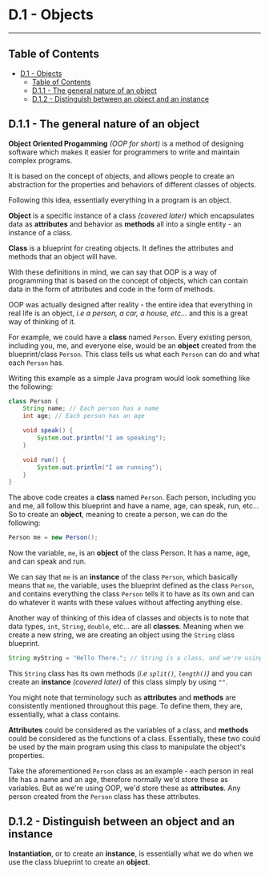 # D.1 - Objects
***

## Table of Contents
- [D.1 - Objects](#d1---objects)
	- [Table of Contents](#table-of-contents)
	- [D.1.1 - The general nature of an object](#d11---the-general-nature-of-an-object)
	- [D.1.2 - Distinguish between an object and an instance](#d12---distinguish-between-an-object-and-an-instance)

## D.1.1 - The general nature of an object

**Object Oriented Progamming** *(OOP for short)* is a method of designing software which makes it easier for programmers to write and maintain complex programs.  

It is based on the concept of objects, and allows people to create an abstraction for the properties and behaviors of different classes of objects.  

Following this idea, essentially everything in a program is an object.

**Object** is a specific instance of a class *(covered later)* which encapsulates data as **attributes** and behavior as **methods** all into a single entity - an instance of a class.

**Class** is a blueprint for creating objects. It defines the attributes and methods that an object will have.

With these definitions in mind, we can say that OOP is a way of programming that is based on the concept of objects, which can contain data in the form of attributes and code in the form of methods.

OOP was actually designed after reality - the entire idea that everything in real life is an object, *i.e a person, a car, a house, etc...* and this is a great way of thinking of it.

For example, we could have a **class** named `Person`. Every existing person, including you, me, and everyone else, would be an **object** created from the blueprint/class `Person`. This class tells us what each `Person` can do and what each `Person` has.

Writing this example as a simple Java program would look something like the following:

```java
class Person {
	String name; // Each person has a name
	int age; // Each person has an age

	void speak() {
		System.out.println("I am speaking");
	}

	void run() {
		System.out.println("I am running");
	}
}
```

The above code creates a **class** named `Person`. Each person, including you and me, all follow this blueprint and have a name, age, can speak, run, etc... So to create an **object**, meaning to create a person, we can do the following:

```java
Person me = new Person();
```

Now the variable, `me`, is an **object** of the class Person. It has a name, age, and can speak and run. 

We can say that `me` is an **instance** of the class `Person`, which basically means that `me`, the variable, uses the blueprint defined as the class `Person`, and contains everything the class `Person` tells it to have as its own and can do whatever it wants with these values without affecting anything else.

Another way of thinking of this idea of classes and objects is to note that data types, `int`, `String`, `double`, etc... are all **classes**. Meaning when we create a new string, we are creating an object using the `String` class blueprint.

```java
String myString = "Hello There."; // String is a class, and we're using it as a blueprint to create a string
```

This `String` class has its own methods *(i.e `split()`, `length()`)* and you can create an **instance** *(covered later)* of this class simply by using `""`.

You might note that terminology such as **attributes** and **methods** are consistently mentioned throughout this page. To define them, they are, essentially, what a class contains. 

**Attributes** could be considered as the variables of a class, and **methods** could be considered as the functions of a class. Essentially, these two could be used by the main program using this class to manipulate the object's properties. 

Take the aforementioned `Person` class as an example - each person in real life has a name and an age, therefore normally we'd store these as variables. But as we're using OOP, we'd store these as **attributes**. Any person created from the `Person` class has these attributes.

## D.1.2 - Distinguish between an object and an instance

**Instantiation**, or to create an **instance**, is essentially what we do when we use the class blueprint to create an **object**.
